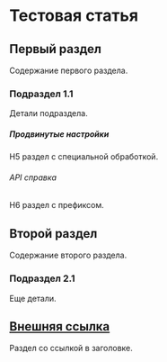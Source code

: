 # Тестовая статья

## Первый раздел
Содержание первого раздела.

### Подраздел 1.1
Детали подраздела.

##### Продвинутые настройки
H5 раздел с специальной обработкой.

###### API справка
H6 раздел с префиксом.

## Второй раздел
Содержание второго раздела.

### Подраздел 2.1
Еще детали.

## [Внешняя ссылка](https://example.com)
Раздел со ссылкой в заголовке.